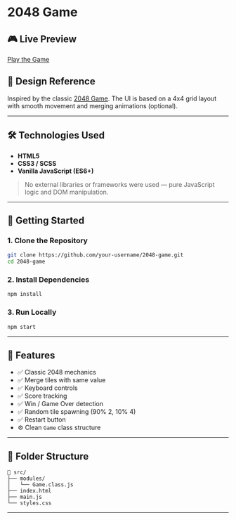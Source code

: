 # 2048 Game

## 🎮 Live Preview

[Play the Game](https://mmaryblackk.github.io/2048_game/)

## 🎨 Design Reference

Inspired by the classic [2048 Game](https://play2048.co/).
The UI is based on a 4x4 grid layout with smooth movement and merging animations (optional).

---

## 🛠️ Technologies Used

- **HTML5**
- **CSS3 / SCSS**
- **Vanilla JavaScript (ES6+)**

> No external libraries or frameworks were used — pure JavaScript logic and DOM manipulation.

---

## 🚀 Getting Started

### 1. Clone the Repository

```bash
git clone https://github.com/your-username/2048-game.git
cd 2048-game
```

### 2. Install Dependencies

```bash
npm install
```

### 3. Run Locally

```bash
npm start
```

---

## 🎯 Features

- ✅ Classic 2048 mechanics
- ✅ Merge tiles with same value
- ✅ Keyboard controls
- ✅ Score tracking
- ✅ Win / Game Over detection
- ✅ Random tile spawning (90% 2, 10% 4)
- ✅ Restart button
- ⚙️ Clean `Game` class structure

---

## 📂 Folder Structure

```
📁 src/
├── modules/
│   └── Game.class.js
├── index.html
├── main.js
└── styles.css
```

---
